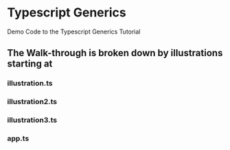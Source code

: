 # Typescript Generics
Demo Code to the Typescript Generics Tutorial
## The Walk-through is broken down by illustrations starting at
### illustration.ts
### illustration2.ts
### illustration3.ts
### app.ts
